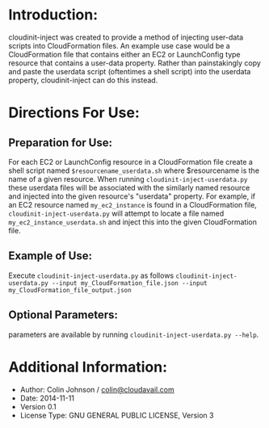 # Introduction:
cloudinit-inject was created to provide a method of injecting user-data scripts into CloudFormation files. An example use case would be a CloudFormation file that contains either an EC2 or LaunchConfig type resource that contains a user-data property. Rather than painstakingly copy and paste the userdata script (oftentimes a shell script) into the userdata property, cloudinit-inject can do this instead.

# Directions For Use:
## Preparation for Use:
For each EC2 or LaunchConfig resource in a CloudFormation file create a shell script named `$resourcename_userdata.sh` where $resourcename is the name of a given resource. When running `cloudinit-inject-userdata.py` these userdata files will be associated with the similarly named resource and injected into the given resource's "userdata" property. For example, if an EC2 resource named `my_ec2_instance` is found in a CloudFormation file, `cloudinit-inject-userdata.py` will attempt to locate a file named `my_ec2_instance_userdata.sh` and inject this into the given CloudFormation file.
## Example of Use:
Execute `cloudinit-inject-userdata.py` as follows `cloudinit-inject-userdata.py --input my_CloudFormation_file.json --input my_CloudFormation_file_output.json`

## Optional Parameters:
parameters are available by running `cloudinit-inject-userdata.py --help`.

# Additional Information:
- Author: Colin Johnson / colin@cloudavail.com
- Date: 2014-11-11
- Version 0.1
- License Type: GNU GENERAL PUBLIC LICENSE, Version 3
